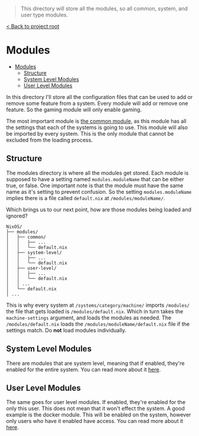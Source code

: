 > This directory will store all the modules, so all common, system, and user type modules.

[< Back to project root](../README.md)

# Modules

- [Modules](#modules)
  - [Structure](#structure)
  - [System Level Modules](#system-level-modules)
  - [User Level Modules](#user-level-modules)

In this directory I'll store all the configuration files that can be used to add or remove some feature from a system. Every module will add or remove one feature. So the gaming module will only enable gaming.

The most important module is [the common module](./common/README.md), as this module has all the settings that each of the systems is going to use. This module will also be imported by every system. This is the only module that cannot be excluded from the loading process.

## Structure
The modules directory is where all the modules get stored. Each module is supposed to have a setting named `modules.moduleName` that can be either true, or false. One important note is that the module must have the same name as it's setting to prevent confusion. So the setting `modules.moduleName` implies there is a file called `default.nix` at `/modules/moduleName/`. 

Which brings us to our next point, how are those modules being loaded and ignored?

```
NixOS/
├── modules/
│   ├── common/
│   │   ├── ...
│   │   └── default.nix
│   ├── system-level/
│   │   ├── ...
│   │   └── default.nix
│   ├── user-level/
│   │   ├── ...
│   │   └── default.nix
│   │ ...
│   └── default.nix
│ ...
```

This is why every system at `/systems/category/machine/` imports `/modules/` the file that gets loaded is `/modules/default.nix`. Which in turn takes the `machine-settings` argument, and loads the modules as needed. The `/modules/default.nix` loads the  `/modules/moduleName/default.nix` file if the settings match. Do **not** load modules individually. 

## System Level Modules
There are modules that are system level, meaning that if enabled, they're enabled for the entire system. You can read more about it [here](./system-level/README.md).

## User Level Modules
The same goes for user level modules. If enabled, they're enabled for the only this user. This does not mean that it won't effect the system. A good example is the docker module. This will be enabled on the system, however only users who have it enabled have access. You can read more about it [here](./user-level/README.md).
